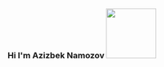 ### Hi I'm Azizbek Namozov <img src = "https://media1.giphy.com/media/KGMzZvWa5su2O5LCVR/giphy.gif?cid=ecf05e4792v3l8ur3sqwybb8qha9g3gcv50q6o4g5yzhpj9k&rid=giphy.gif&ct=s" width = "100px" >
